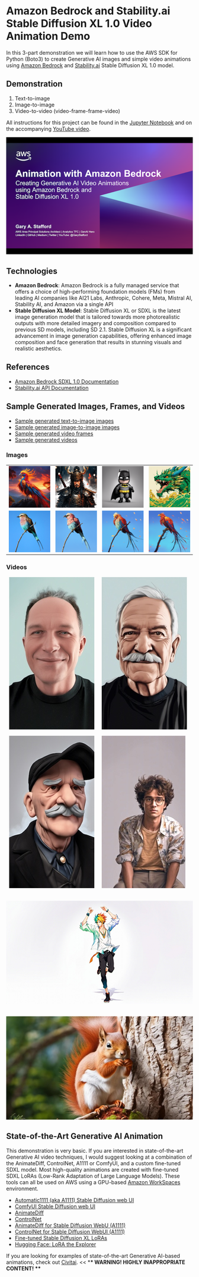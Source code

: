 # Amazon Bedrock and Stability.ai Stable Diffusion XL 1.0 Video Animation Demo

In this 3-part demonstration we will learn how to use the AWS SDK for Python (Boto3) to create Generative AI images and simple video animations using [Amazon Bedrock](https://aws.amazon.com/bedrock/) and [Stability.ai](https://stability.ai/stable-image) Stable Diffusion XL 1.0 model.

## Demonstration

1. Text-to-image
2. Image-to-image
3. Video-to-video (video-frame-frame-video)

All instructions for this project can be found in the [Jupyter Notebook](./bedrock_image_generation_demo.ipynb) and on the accompanying [YouTube video](https://youtu.be/94irLcJA9eA?si=po_xj-EHkbl_lfD2).

[![Video](./diagram/title-slide.png)](https://youtu.be/94irLcJA9eA?si=wgScZAdAJc3JTFZb "Generative AI Video Animations with Amazon Bedrock and Stable Diffusion XL")

## Technologies

- **Amazon Bedrock**: Amazon Bedrock is a fully managed service that offers a choice of high-performing foundation models (FMs) from leading AI companies like AI21 Labs, Anthropic, Cohere, Meta, Mistral AI, Stability AI, and Amazon via a single API
- **Stable Diffusion XL Model**: Stable Diffusion XL or SDXL is the latest image generation model that is tailored towards more photorealistic outputs with more detailed imagery and composition compared to previous SD models, including SD 2.1. Stable Diffusion XL is a significant advancement in image generation capabilities, offering enhanced image composition and face generation that results in stunning visuals and realistic aesthetics.

## References

- [Amazon Bedrock SDXL 1.0 Documentation](https://docs.aws.amazon.com/bedrock/latest/userguide/model-parameters-diffusion-1-0-image-image.html)
- [Stability.ai API Documentation](https://platform.stability.ai/docs/api-reference#tag/v1generation/operation/imageToImage)

## Sample Generated Images, Frames, and Videos

- [Sample generated text-to-image images](./content/generated_images/text_to_image_samples/)
- [Sample generated image-to-image images](./content/generated_images/image_to_image_samples/)
- [Sample generated video frames](./content/generated_frames/generated_frame_samples/)
- [Sample generated videos](./content/generated_videos/generated_video_samples/)

### Images

<table border="0" cellspacing="10" cellpadding="10">
    <tr>
        <td>
            <img src="./content/generated_images/text_to_image_samples/phoenix_3.png" alt="Text-to-Image" width="256"/>
        </td>
        <td>
            <img src="./content/generated_images/text_to_image_samples/samuri.jpg" alt="Text-to-Image" width="256"/>
        </td>
        <td>
            <img src="./content/generated_images/text_to_image_samples/batman_pixar.jpg" alt="Text-to-Image" width="256"/>
        </td>
        <td>
            <img src="./content/generated_images/text_to_image_samples/dragon.jpg" alt="Text-to-Image" width="256"/>
        </td>
    </tr>
    <tr>
        <td>
            <img src="./content/source_images/image_samples/bird_cropped.jpg" alt="Image-to-Image" width="256"/>
        </td>
        <td>
            <img src="./content/generated_images/image_to_image_samples/image_to_image_02.png" alt="Image-to-Image" width="256"/>
        </td>
        <td>
            <img src="./content/generated_images/image_to_image_samples/image_to_image_07.png" alt="Image-to-Image" width="256"/>
        </td>
        <td>
            <img src="./content/generated_images/image_to_image_samples/image_to_image_05.png" alt="Image-to-Image" width="256"/>
        </td>
    </tr>
</table>

### Videos

&nbsp; [![Video Name](./previews/image_1708914994.jpg)](./content/generated_videos/generated_video_samples/older_man_selfi.mp4)&nbsp; &nbsp; &nbsp;[![Video Name](./previews/image_1708907221.jpg)](./content/generated_videos/generated_video_samples/younger_man_selfiee.mp4)

&nbsp; [![Video Name](./previews/image_1709057498.jpg)](./content/generated_videos/generated_video_samples/older_clay_man_selfie.mp4)&nbsp; &nbsp; &nbsp;[![Video Name](./previews/frame_1708827634.jpg)](./content/generated_videos/generated_video_samples/dancing_man.mp4)

&nbsp; [![Video Name](./previews/image_1708889312.jpg)](./content/generated_videos/generated_video_samples/dancing_man.mp4)

&nbsp; [![Video Name](./previews/frame_1708718938.jpg)](./content/generated_videos/generated_video_samples/red_squirrel.mp4)

## State-of-the-Art Generative AI Animation

This demonstration is very basic. If you are interested in state-of-the-art Generative AI video techniques, I would suggest looking at a combination of the AnimateDiff, ControlNet, A1111 or ComfyUI, and a custom fine-tuned SDXL model. Most high-quality animations are created with fine-tuned SDXL LoRAs (Low-Rank Adaptation of Large Language Models). These tools can all be used on AWS using a GPU-based [Amazon WorkSpaces](https://aws.amazon.com/pm/workspaces/) environment.

- [Automatic1111 (aka A1111) Stable Diffusion web UI](https://github.com/AUTOMATIC1111/stable-diffusion-webui)
- [ComfyUI Stable Diffusion web UI](https://github.com/comfyanonymous/ComfyUI)
- [AnimateDiff](https://animatediff.github.io/)
- [ControlNet](https://github.com/lllyasviel/ControlNet)
- [AnimateDiff for Stable Diffusion WebU (A1111)](https://github.com/continue-revolution/sd-webui-animatediff)
- [ControlNet for Stable Diffusion WebUI (A1111)](https://github.com/Mikubill/sd-webui-controlnet)
- [Fine-tuned Stable Diffusion XL LoRAs](https://civitai.com/models)
- [Hugging Face: LoRA the Explorer](https://huggingface.co/spaces/multimodalart/LoraTheExplorer)

If you are looking for examples of state-of-the-art Generative AI-based animations, check out [Civitai](https://civitai.com/videos). << \***\* WARNING! HIGHLY INAPPROPRIATE CONTENT! \*\***
